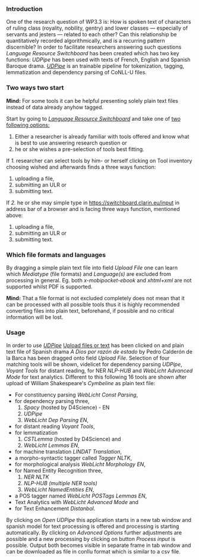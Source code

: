 ### Introduction

One of the research question of WP3.3 is: How is spoken text of
characters of ruling class (royality, nobility, gentry) and lower
classes — especially of servants and jesters — related to each other?
Can this relationship be quantitatively recorded algorithmically, and is
a recurring pattern discernible? In order to facilitate researchers
answering such questions *Language Resource Switchboard* has been
created which has two key functions:
[](http://ufal.mff.cuni.cz/udpipe)*UDPipe* has been used with texts of
French, English and Spanish Baroque drama.
[*UDPipe*](http://ufal.mff.cuni.cz/udpipe) is an trainable pipeline for
tokenization, tagging, lemmatization and dependency parsing of CoNLL-U
files.

### Two ways two start

**Mind:** For some tools it can be helpful presenting solely plain text
files instead of data already anyhow tagged.

Start by going to [*Language Resource
Switchboard*](https://switchboard.clarin.eu) and take one of [two
following
options:](https://github.com/subugoe/factsheets_sshoc_services/tree/master/images/00switchboardHomepage.png)

1.  Either a researcher is already familiar with tools offered and know
    what is best to use answering research question or
2.  he or she wishes a pre-selection of tools best fitting.

If *1.* researcher can select tools by him- or herself clicking on Tool
inventory choosing wished and afterwards finds a three ways function:

1.  uploading a file,
2.  submitting an ULR or
3.  submitting text.

If *2.* he or she may simple type in
<https://switchboard.clarin.eu/input> in address bar of a browser and is
facing three ways function, mentioned above:

1.  uploading a file,
2.  submitting an ULR or
3.  submitting text.

### Which file formats and languages

By dragging a simple plain text file into field *Upload File* one can
learn which *Mediatype* (file formats) and *Language(s)* are excluded
from processing in general. Eg. both *x-mobipocket-ebook* and
*xhtml+xml* are not supported whilst PDF is supported.

**Mind:** That a file format is not excluded completely does not mean
that it can be processed with all possible tools thus it is highly
recommended converting files into plain text, beforehand, if possible
and no critical information will be lost.

### Usage

In order to use [*UDPipe*](http://ufal.mff.cuni.cz/udpipe) [Upload files
or text](https://switchboard.clarin.eu/input) has been clicked on and
plain text file of Spanish drama *A Dios por razón de estado* by Pedro
Calderón de la Barca has been dragged onto field *Upload File*.
Selection of four matching tools will be shown, videlicet for dependency
parsing *UDPipe*, *Voyant Tools* for distant reading, for NER *NLP-HUB*
and *WebLicht Advanced Mode* for text analytics. Different to this
following 16 tools are shown after upload of William Shakespeare's
*Cymbeline* as plain text file:

-   For constituency parsing *WebLicht Const Parsing*,
-   for dependency parsing three,
    1.  *Spacy* (hosted by D4Science) - EN
    2.  *UDPipe*
    3.  *WebLicht Dep Parsing EN*,
-   for distant reading *Voyant Tools*,
-   for lemmatization
    1.  *CSTLemma* (hosted by D4Science) and
    2.  *WebLicht Lemmas EN*,
-   for machine translation *LINDAT Translation*,
-   a morpho-syntactic tagger called *Tagger NLTK*,
-   for morphological analysis *WebLicht Morphology EN*,
-   for Named Entity Recognition three,
    1.  *NER NLTK*
    2.  *NLP-HUB (multiple NER tools)*
    3.  *WebLicht NamedEntities EN*,
-   a POS tagger named *WebLicht POSTags Lemmas EN*,
-   Text Analytics with *WebLicht Advanced Mode* and
-   for Text Enhancement *Distanbol*.

By clicking on *Open* *UDPipe* this application starts in a new tab
window and spanish model for text processing is offered and processing
is starting automatically. By clicking on *Advanced Options* further
adjustments are possible and a new processing by clicking on button
*Process input* is possible. Output both becomes visible in separate
frame in tab window and can be downloaded as file in conllu format which
is similar to a csv file.
